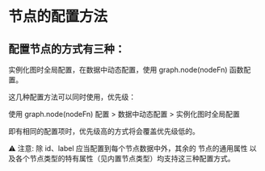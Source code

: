 # 节点的配置方法

## 配置节点的方式有三种：

实例化图时全局配置，在数据中动态配置，使用 graph.node(nodeFn) 函数配置。

这几种配置方法可以同时使用，优先级：

使用 graph.node(nodeFn) 配置 > 数据中动态配置 > 实例化图时全局配置

即有相同的配置项时，优先级高的方式将会覆盖优先级低的。

⚠️ 注意: 除 id、label 应当配置到每个节点数据中外，其余的 节点的通用属性 以及各个节点类型的特有属性（见内置节点类型）均支持这三种配置方式。